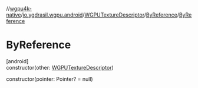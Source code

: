 //[wgpu4k-native](../../../../index.md)/[io.ygdrasil.wgpu.android](../../index.md)/[WGPUTextureDescriptor](../index.md)/[ByReference](index.md)/[ByReference](-by-reference.md)

# ByReference

[android]\
constructor(other: [WGPUTextureDescriptor](../index.md))

constructor(pointer: Pointer? = null)
